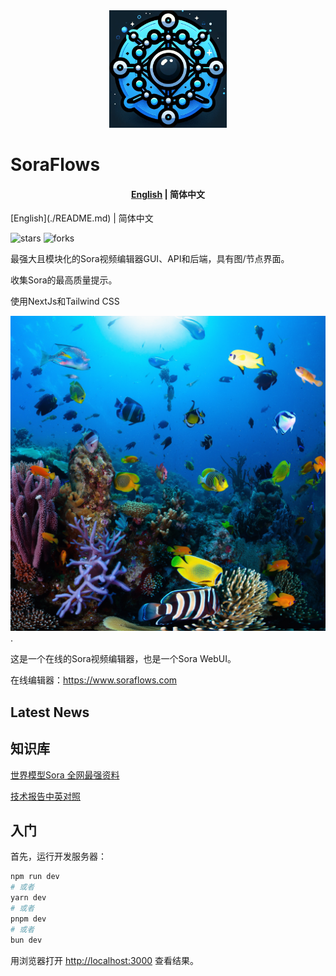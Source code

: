 <div align="center">
    <img src="./public/logo.png" alt="SoraFlows">
</div>

# SoraFlows
<h4 align="center">
    <p>
        <a href="https://github.com/flytoagi/SoraFlows/blob/main/README.md">English</a> |
        <b>简体中文</b> 
    <p>
</h4>
[English](./README.md) |  简体中文

![stars](https://img.shields.io/github/stars/flytoagi/SoraFlows.svg) ![forks](https://img.shields.io/github/forks/flytoagi/SoraFlows.svg)

最强大且模块化的Sora视频编辑器GUI、API和后端，具有图/节点界面。

收集Sora的最高质量提示。

使用NextJs和Tailwind CSS

![](./public/image.png).

这是一个在线的Sora视频编辑器，也是一个Sora WebUI。

在线编辑器：https://www.soraflows.com

## Latest News

## 知识库

[世界模型Sora 全网最强资料](https://youmiais.feishu.cn/wiki/Le8qwM1whin6mokJ5NGc0FRDnFd?fromScene=spaceOverview)

[技术报告中英对照](https://youmiais.feishu.cn/wiki/MnDbw81IwiWE15k3yyGcFpaHnRh?fromScene=spaceOverview)

## 入门

首先，运行开发服务器：

```bash
npm run dev
# 或者
yarn dev
# 或者
pnpm dev
# 或者
bun dev
```

用浏览器打开 [http://localhost:3000](http://localhost:3000) 查看结果。